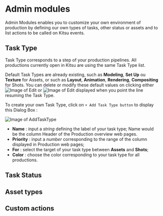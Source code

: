 # Admin modules
Admin Modules enables you to customize your own environment of production by defining our own types of tasks, other status or assets and to list actions to be called on Kitsu events.

## Task Type
Task Type corresponds to a step of your production pipelines. All productions currently open in Kitsu are using the same Task Type list.

Default Task Types are already existing, such as **Modeling**, **Set Up** ou **Texture** for Assets, or such as **Layout**, **Animation**, **Rendering**, **Compositing** for Shots. You can delete or modify these default values on clicking either ![Image of Edit](https://kitsu.cg-wire.com/img/CGW_edit.svg) or ![Image of Edit](https://kitsu.cg-wire.com/img/CGW_delete.svg) displayed when you point the line resuming the Task Type.

To create your own Task Type, click on <code class="highlighter-rouge">+ Add Task Type button</code> to display this Dialog Box :

![Image of AddTaskType](https://kitsu.cg-wire.com/img/CGW_AddTaskType.png)

* **Name** : input a *string* defining the label of your task type; Name would be the column Header of the Production overview web pages. 
* **Priority** : input a *number* corresponding to the range of the column displayed in Production web pages;
* **For** : select the target of your task type between **Assets** and **Shots**;
* **Color** : choose the color corresponding to your task type for all productions.

## Task Status


## Asset types

## Custom actions  
